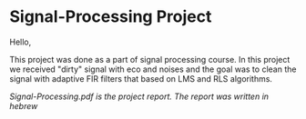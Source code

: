 # Signal-Processing Project

Hello,

This project was done as a part of signal processing course.
In this project we received "dirty" signal with eco and noises and the goal was to clean the signal with adaptive FIR filters that based on LMS and RLS algorithms.

*Signal-Processing.pdf is the project report. The report was written in hebrew*

